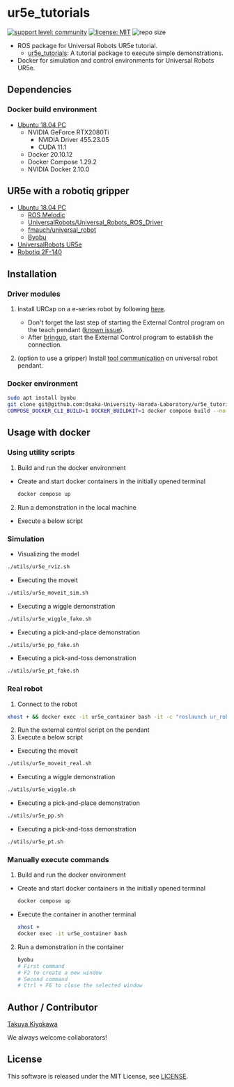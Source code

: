# ur5e_tutorials

[![support level: community](https://img.shields.io/badge/support%20level-community-lightgray.svg)](http://rosindustrial.org/news/2016/10/7/better-supporting-a-growing-ros-industrial-software-platform)
[![license: MIT](https://img.shields.io/badge/License-MIT-yellow.svg)](https://opensource.org/licenses/MIT)
![repo size](https://img.shields.io/github/repo-size/Osaka-University-Harada-Laboratory/ur5e_tutorials)

- ROS package for Universal Robots UR5e tutorial.
  - [ur5e_tutorials](/catkin_ws/src/ur5e_tutorials): A tutorial package to execute simple demonstrations.
- Docker for simulation and control environments for Universal Robots UR5e.

## Dependencies

### Docker build environment

- [Ubuntu 18.04 PC](https://ubuntu.com/certified/laptops?q=&limit=20&vendor=Dell&vendor=Lenovo&vendor=HP&release=18.04+LTS)
  - NVIDIA GeForce RTX2080Ti
  	- NVIDIA Driver 455.23.05
    - CUDA 11.1
  - Docker 20.10.12
  - Docker Compose 1.29.2
  - NVIDIA Docker 2.10.0

## UR5e with a robotiq gripper

- [Ubuntu 18.04 PC](https://ubuntu.com/certified/laptops?q=&limit=20&vendor=Dell&vendor=Lenovo&vendor=HP&release=18.04+LTS)
  - [ROS Melodic](https://wiki.ros.org/melodic/Installation/Ubuntu)
  - [UniversalRobots/Universal_Robots_ROS_Driver](https://github.com/UniversalRobots/Universal_Robots_ROS_Driver)
  - [fmauch/universal_robot](https://github.com/fmauch/universal_robot.git)
  - [Byobu](https://www.byobu.org/)
- [UniversalRobots UR5e](https://www.universal-robots.com/products/ur5-robot/) 
- [Robotiq 2F-140](https://robotiq.com/products/2f85-140-adaptive-robot-gripper)

## Installation

### Driver modules
1. Install URCap on a e-series robot by following [here](https://github.com/UniversalRobots/Universal_Robots_ROS_Driver/blob/master/ur_robot_driver/doc/install_urcap_e_series.md).
    - Don't forget the last step of starting the External Control program on the teach pendant ([known issue](https://github.com/UniversalRobots/Universal_Robots_ROS_Driver/issues/55)).
    - After [bringup](https://github.com/UniversalRobots/Universal_Robots_ROS_Driver/blob/master/ur_robot_driver/doc/usage_example.md), start the External Control program to establish the connection.  

2. (option to use a gripper) Install [tool communication](https://github.com/UniversalRobots/Universal_Robots_ROS_Driver/blob/master/ur_robot_driver/doc/setup_tool_communication.md) on universal robot pendant.  

### Docker environment
```bash
sudo apt install byobu
git clone git@github.com:Osaka-University-Harada-Laboratory/ur5e_tutorials.git --depth 1 && cd ur5e_tutorials
COMPOSE_DOCKER_CLI_BUILD=1 DOCKER_BUILDKIT=1 docker compose build --no-cache --parallel  
```

## Usage with docker

### Using utility scripts

1. Build and run the docker environment
- Create and start docker containers in the initially opened terminal
  ```bash
  docker compose up
  ```

2. Run a demonstration in the local machine
  - Execute a below script

### Simulation
- Visualizing the model
```bash
./utils/ur5e_rviz.sh
```

- Executing the moveit
```bash
./utils/ur5e_moveit_sim.sh
```

- Executing a wiggle demonstration
```bash
./utils/ur5e_wiggle_fake.sh
```

- Executing a pick-and-place demonstration
```bash
./utils/ur5e_pp_fake.sh
```

- Executing a pick-and-toss demonstration
```bash
./utils/ur5e_pt_fake.sh
```

### Real robot
1. Connect to the robot  
```bash
xhost + && docker exec -it ur5e_container bash -it -c "roslaunch ur_robot_driver ur5e_bringup.launch robot_ip:=XX.XX.XX.XX"  # e.g., 172.32.1.148
```
2. Run the external control script on the pendant  
3. Execute a below script

- Executing the moveit
```bash
./utils/ur5e_moveit_real.sh
```

- Executing a wiggle demonstration
```bash
./utils/ur5e_wiggle.sh
```

- Executing a pick-and-place demonstration
```bash
./utils/ur5e_pp.sh
```

- Executing a pick-and-toss demonstration
```bash
./utils/ur5e_pt.sh
```

### Manually execute commands

1. Build and run the docker environment
- Create and start docker containers in the initially opened terminal
  ```bash
  docker compose up
  ```
- Execute the container in another terminal
  ```bash
  xhost +
  docker exec -it ur5e_container bash
  ```

2. Run a demonstration in the container  
    ```bash
    byobu
    # First command
    # F2 to create a new window
    # Second command
    # Ctrl + F6 to close the selected window
    ```

## Author / Contributor

[Takuya Kiyokawa](https://takuya-ki.github.io/)

We always welcome collaborators!

## License

This software is released under the MIT License, see [LICENSE](./LICENSE).
